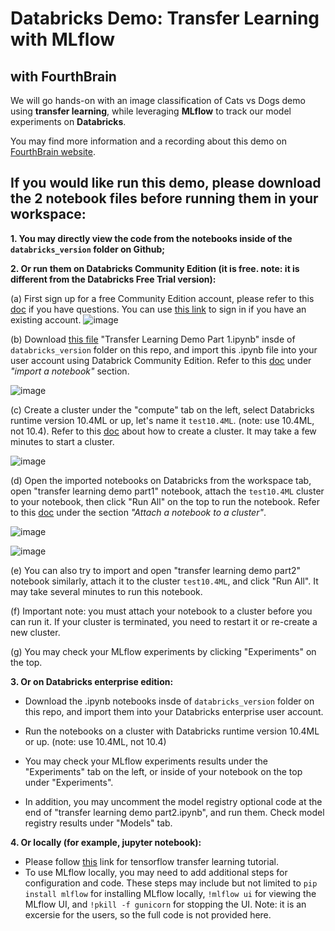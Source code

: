 # Databricks Demo: Transfer Learning with MLflow 
## with FourthBrain

We will go hands-on with an image classification of Cats vs Dogs demo using **transfer learning**, while leveraging **MLflow** to track our model experiments on **Databricks**.

You may find more information and a recording about this demo on [FourthBrain website](https://discover.fourthbrain.ai/live-session/databricks?utm_campaign=Databricks%20Event&utm_medium=email&_hsmi=2&_hsenc=p2ANqtz--F8VKHIPHNwly3IwFlBZT7uYi4Jn3-fqVCD3M9GJl2h8qjWSSemEn5fAiN0DF7uY7krt5DdxtgPo6hf6YqQX19orXAIw&utm_content=2&utm_source=hs_email).

## If you would like run this demo, please download the 2 notebook files before running them in your workspace:

**1. You may directly view the code from the notebooks inside of the `databricks_version` folder on Github;** 


**2. Or run them on Databricks Community Edition (it is free. note: it is different from the Databricks Free Trial version):**

  (a) First sign up for a free Community Edition account, please refer to this [doc](https://docs.databricks.com/getting-started/community-edition.html) if you have questions. You can use [this link](https://community.cloud.databricks.com/login.html) to sign in if you have an existing account.
![image](https://user-images.githubusercontent.com/109642474/180575265-ecbf6401-bf87-4fa3-b769-965318ff1790.png)


  (b) Download [this file](https://github.com/feifeiwww/20220726_Databricks_Demo_Transfer_Learning_with_MLflow/blob/main/databricks_version/Transfer%20Learning%20Demo%20Part%201.ipynb) "Transfer Learning Demo Part 1.ipynb" insde of `databricks_version` folder on this repo, and import this .ipynb file into your user account using Databrick Community Edition. Refer to this [doc](https://docs.databricks.com/notebooks/notebooks-manage.html#import-a-notebook) under *"import a notebook"* section.
  
  ![image](https://user-images.githubusercontent.com/109642474/180575795-0e705ec3-4281-49b3-973e-630606c6adee.png)


  (c) Create a cluster under the "compute" tab on the left, select Databricks runtime version 10.4ML or up, let's name it `test10.4ML`. (note: use 10.4ML, not 10.4). Refer to this [doc](https://docs.databricks.com/clusters/create.html) about how to create a cluster. It may take a few minutes to start a cluster. 
  
  ![image](https://user-images.githubusercontent.com/109642474/180576008-c55d3162-a5df-414a-839c-7048c9af40b5.png)


  (d) Open the imported notebooks on Databricks from the workspace tab, open "transfer learning demo part1" notebook, attach the `test10.4ML` cluster to your notebook, then click "Run All" on the top to run the notebook. Refer to this [doc](https://docs.databricks.com/notebooks/notebooks-manage.html#attach-a-notebook-to-a-cluster) under the section *"Attach a notebook to a cluster"*. 
  
  ![image](https://user-images.githubusercontent.com/109642474/180576291-1bdcd11a-c400-4152-afe1-c92a8fc577c2.png)
  
  ![image](https://user-images.githubusercontent.com/109642474/180576518-f4f71fda-05e0-48b5-8a6a-d32048981d11.png)



  (e) You can also try to import and open "transfer learning demo part2" notebook similarly, attach it to the cluster `test10.4ML`, and click "Run All". It may take several minutes to run this notebook.

  (f) Important note: you must attach your notebook to a cluster before you can run it. If your cluster is terminated, you need to restart it or re-create a new cluster. 

  (g) You may check your MLflow experiments by clicking "Experiments" on the top. 

**3. Or on Databricks enterprise edition:**

* Download the .ipynb notebooks insde of `databricks_version` folder on this repo, and import them into your Databricks enterprise user account.

* Run the notebooks on a cluster with Databricks runtime version 10.4ML or up. (note: use 10.4ML, not 10.4)

* You may check your MLflow experiments results under the "Experiments" tab on the left, or inside of your notebook on the top under "Experiments". 

* In addition, you may uncomment the model registry optional code at the end of "transfer learning demo part2.ipynb", and run them. Check model registry results under "Models" tab.


**4. Or locally (for example, jupyter notebook):**

* Please follow [this](https://www.tensorflow.org/tutorials/images/transfer_learning) link for tensorflow transfer learning tutorial.
* To use MLflow locally, you may need to add additional steps for configuration and code. These steps may include but not limited to ```pip install mlflow``` for installing MLflow locally,  ```!mlflow ui``` for viewing the MLflow UI, and ```!pkill -f gunicorn``` for stopping the UI. Note: it is an excersie for the users, so the full code is not provided here. 
